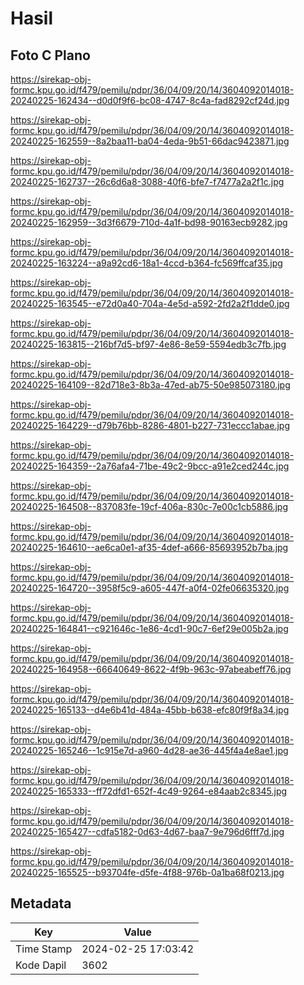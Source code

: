 # Hasil

## Foto C Plano

https://sirekap-obj-formc.kpu.go.id/f479/pemilu/pdpr/36/04/09/20/14/3604092014018-20240225-162434--d0d0f9f6-bc08-4747-8c4a-fad8292cf24d.jpg

https://sirekap-obj-formc.kpu.go.id/f479/pemilu/pdpr/36/04/09/20/14/3604092014018-20240225-162559--8a2baa11-ba04-4eda-9b51-66dac9423871.jpg

https://sirekap-obj-formc.kpu.go.id/f479/pemilu/pdpr/36/04/09/20/14/3604092014018-20240225-162737--26c6d6a8-3088-40f6-bfe7-f7477a2a2f1c.jpg

https://sirekap-obj-formc.kpu.go.id/f479/pemilu/pdpr/36/04/09/20/14/3604092014018-20240225-162959--3d3f6679-710d-4a1f-bd98-90163ecb9282.jpg

https://sirekap-obj-formc.kpu.go.id/f479/pemilu/pdpr/36/04/09/20/14/3604092014018-20240225-163224--a9a92cd6-18a1-4ccd-b364-fc569ffcaf35.jpg

https://sirekap-obj-formc.kpu.go.id/f479/pemilu/pdpr/36/04/09/20/14/3604092014018-20240225-163545--e72d0a40-704a-4e5d-a592-2fd2a2f1dde0.jpg

https://sirekap-obj-formc.kpu.go.id/f479/pemilu/pdpr/36/04/09/20/14/3604092014018-20240225-163815--216bf7d5-bf97-4e86-8e59-5594edb3c7fb.jpg

https://sirekap-obj-formc.kpu.go.id/f479/pemilu/pdpr/36/04/09/20/14/3604092014018-20240225-164109--82d718e3-8b3a-47ed-ab75-50e985073180.jpg

https://sirekap-obj-formc.kpu.go.id/f479/pemilu/pdpr/36/04/09/20/14/3604092014018-20240225-164229--d79b76bb-8286-4801-b227-731eccc1abae.jpg

https://sirekap-obj-formc.kpu.go.id/f479/pemilu/pdpr/36/04/09/20/14/3604092014018-20240225-164359--2a76afa4-71be-49c2-9bcc-a91e2ced244c.jpg

https://sirekap-obj-formc.kpu.go.id/f479/pemilu/pdpr/36/04/09/20/14/3604092014018-20240225-164508--837083fe-19cf-406a-830c-7e00c1cb5886.jpg

https://sirekap-obj-formc.kpu.go.id/f479/pemilu/pdpr/36/04/09/20/14/3604092014018-20240225-164610--ae6ca0e1-af35-4def-a666-85693952b7ba.jpg

https://sirekap-obj-formc.kpu.go.id/f479/pemilu/pdpr/36/04/09/20/14/3604092014018-20240225-164720--3958f5c9-a605-447f-a0f4-02fe06635320.jpg

https://sirekap-obj-formc.kpu.go.id/f479/pemilu/pdpr/36/04/09/20/14/3604092014018-20240225-164841--c921646c-1e86-4cd1-90c7-6ef29e005b2a.jpg

https://sirekap-obj-formc.kpu.go.id/f479/pemilu/pdpr/36/04/09/20/14/3604092014018-20240225-164958--66640649-8622-4f9b-963c-97abeabeff76.jpg

https://sirekap-obj-formc.kpu.go.id/f479/pemilu/pdpr/36/04/09/20/14/3604092014018-20240225-165133--d4e6b41d-484a-45bb-b638-efc80f9f8a34.jpg

https://sirekap-obj-formc.kpu.go.id/f479/pemilu/pdpr/36/04/09/20/14/3604092014018-20240225-165246--1c915e7d-a960-4d28-ae36-445f4a4e8ae1.jpg

https://sirekap-obj-formc.kpu.go.id/f479/pemilu/pdpr/36/04/09/20/14/3604092014018-20240225-165333--ff72dfd1-652f-4c49-9264-e84aab2c8345.jpg

https://sirekap-obj-formc.kpu.go.id/f479/pemilu/pdpr/36/04/09/20/14/3604092014018-20240225-165427--cdfa5182-0d63-4d67-baa7-9e796d6fff7d.jpg

https://sirekap-obj-formc.kpu.go.id/f479/pemilu/pdpr/36/04/09/20/14/3604092014018-20240225-165525--b93704fe-d5fe-4f88-976b-0a1ba68f0213.jpg


## Metadata

| Key        | Value               |
| ---------- | ------------------- |
| Time Stamp | 2024-02-25 17:03:42 |
| Kode Dapil | 3602                |



